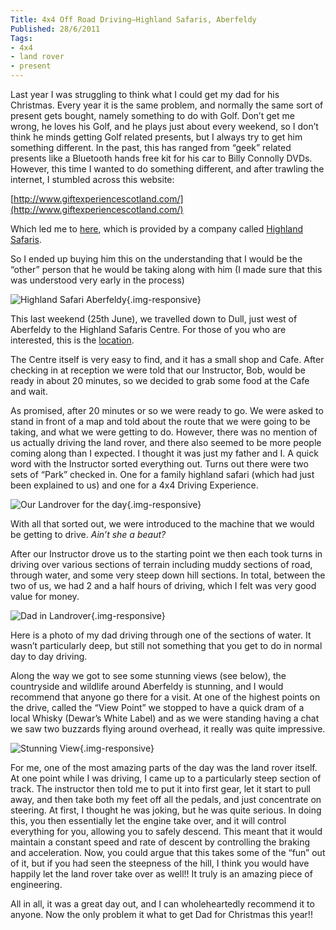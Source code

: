 ```yaml
---
Title: 4x4 Off Road Driving–Highland Safaris, Aberfeldy
Published: 28/6/2011
Tags:
- 4x4
- land rover
- present
---
```


Last year I was struggling to think what I could get my dad for his Christmas. Every year it is the same problem, and normally the same sort of present gets bought, namely something to do with Golf. Don’t get me wrong, he loves his Golf, and he plays just about every weekend, so I don’t think he minds getting Golf related presents, but I always try to get him something different. In the past, this has ranged from “geek” related presents like a Bluetooth hands free kit for his car to Billy Connolly DVDs. However, this time I wanted to do something different, and after trawling the internet, I stumbled across this website:

[http://www.giftexperiencescotland.com/](http://www.giftexperiencescotland.com/)

Which led me to [here](http://www.giftexperiencescotland.com/driving-vouchers/offroad-driving-gift-voucher/extended-4x4-offroad-driving-experience-near-aberfeldy./product-detail-EXP139/), which is provided by a company called [Highland Safaris](http://www.highlandsafaris.net/leisure/).

So I ended up buying him this on the understanding that I would be the “other” person that he would be taking along with him (I made sure that this was understood very early in the process)

![Highland Safari Aberfeldy](https://gep13wpstorage.blob.core.windows.net/gep13/2011/6/28/Photo_65094934-7CE5-2FDF-0208-CB9AB0984248.jpg){.img-responsive}

This last weekend (25th June), we travelled down to Dull, just west of Aberfeldy to the Highland Safaris Centre. For those of you who are interested, this is the [location](http://maps.google.com/maps?q=Highland+Safaris,+Aberfeldy,+United+Kingdom&hl=en&ll=56.618324,-3.934908&spn=0.037213,0.077162&sll=56.61719,-3.93744&sspn=0.009304,0.01929&geocode=CeGWL-mfSgx7FRLwXwMdV83D_ynxI6kX6aSISDE7st8IwrS1uw&z=14).

The Centre itself is very easy to find, and it has a small shop and Cafe. After checking in at reception we were told that our Instructor, Bob, would be ready in about 20 minutes, so we decided to grab some food at the Cafe and wait.

As promised, after 20 minutes or so we were ready to go. We were asked to stand in front of a map and told about the route that we were going to be taking, and what we were getting to do. However, there was no mention of us actually driving the land rover, and there also seemed to be more people coming along than I expected. I thought it was just my father and I. A quick word with the Instructor sorted everything out. Turns out there were two sets of “Park” checked in. One for a family highland safari (which had just been explained to us) and one for a 4x4 Driving Experience.

![Our Landrover for the day](https://gep13wpstorage.blob.core.windows.net/gep13/2011/6/28/Photo_BF421791-BEE1-66D7-6DAC-1CB53C39D1E9.jpg){.img-responsive}

With all that sorted out, we were introduced to the machine that we would be getting to drive. _Ain’t she a beaut?_

After our Instructor drove us to the starting point we then each took turns in driving over various sections of terrain including muddy sections of road, through water, and some very steep down hill sections. In total, between the two of us, we had 2 and a half hours of driving, which I felt was very good value for money.

![Dad in Landrover](https://gep13wpstorage.blob.core.windows.net/gep13/2011/6/28/Photo_887318B5-1AD6-1509-14EC-9287D5B30A3E.jpg){.img-responsive}

Here is a photo of my dad driving through one of the sections of water. It wasn’t particularly deep, but still not something that you get to do in normal day to day driving.

Along the way we got to see some stunning views (see below), the countryside and wildlife around Aberfeldy is stunning, and I would recommend that anyone go there for a visit. At one of the highest points on the drive, called the “View Point” we stopped to have a quick dram of a local Whisky (Dewar’s White Label) and as we were standing having a chat we saw two buzzards flying around overhead, it really was quite impressive.

![Stunning View](https://gep13wpstorage.blob.core.windows.net/gep13/2011/6/28/Photo_67E19F6B-E072-4BB1-9AB1-260F6FF1AD0F.jpg){.img-responsive}

For me, one of the most amazing parts of the day was the land rover itself. At one point while I was driving, I came up to a particularly steep section of track. The instructor then told me to put it into first gear, let it start to pull away, and then take both my feet off all the pedals, and just concentrate on steering. At first, I thought he was joking, but he was quite serious. In doing this, you then essentially let the engine take over, and it will control everything for you, allowing you to safely descend. This meant that it would maintain a constant speed and rate of descent by controlling the braking and acceleration. Now, you could argue that this takes some of the “fun” out of it, but if you had seen the steepness of the hill, I think you would have happily let the land rover take over as well!! It truly is an amazing piece of engineering.

All in all, it was a great day out, and I can wholeheartedly recommend it to anyone. Now the only problem it what to get Dad for Christmas this year!!
